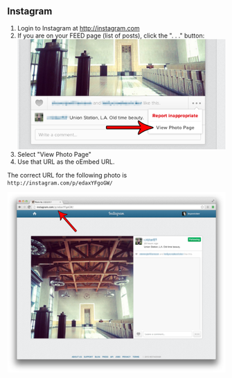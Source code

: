 ## Instagram

1. Login to Instagram at http://instagram.com
2. If you are on your FEED page (list of posts), click the ". . ." button:  
![Instagram 1](images/instagram1.png)
3. Select "View Photo Page"
4. Use that URL as the oEmbed URL.

The correct URL for the following photo is `http://instagram.com/p/edaxYFgoGW/`

![Instagram 2](images/instagram2.png)
